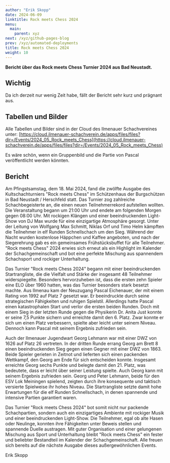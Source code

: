 ```yaml
---
author: "Erik Skopp"
date: 2024-06-09
linktitle: Rock meets Chess 2024
menu:
  main:
    parent: xyz
next: /xyz/github-pages-blog
prev: /xyz/automated-deployments
title: Rock meets Chess 2024
weight: 10
---
```


**Bericht über das Rock meets Chess Turnier 2024 aus Bad Neustadt.**

## Wichtig
Da ich derzeit nur wenig Zeit habe, fällt der Bericht sehr kurz und prägnant aus.

## Tabellen und Bilder
Alle Tabellen und Bilder sind in der Cloud des Ilmenauer Schachvereines unter: [https://cloud.ilmenauer-schachverein.de/apps/files/files?dir=/Events/2024_05_Rock_meets_Chess](https://cloud.ilmenauer-schachverein.de/apps/files/files?dir=/Events/2024_05_Rock_meets_Chess)

Es wäre schön, wenn ein Gruppenbild und die Partie von Pascal veröffentlicht werden könnten. 

## Bericht
Am Pfingstsamstag, dem 18. Mai 2024, fand die zwölfte Ausgabe des Kultschachturniers "Rock meets Chess" im Schützenhaus der Burgschützen in Bad Neustadt / Herschfeld statt. Das Turnier zog zahlreiche Schachbegeisterte an, die einen neuen Teilnehmerrekord aufstellen wollten. Die Veranstaltung begann um 21:00 Uhr und endete am folgenden Morgen gegen 08:00 Uhr. Mit rockigen Klängen und einer beeindruckenden Light-Show von DJ Max wurde für eine einzigartige Atmosphäre gesorgt. Unter der Leitung von Wolfgang Max Schmitt, Niklas Orf und Timo Helm kämpften die Teilnehmer in elf Runden Schnellschach um den Sieg. Während der Nacht wurden kostenlose Häppchen und Kaffee angeboten, und nach der Siegerehrung gab es ein gemeinsames Frühstücksbuffet für alle Teilnehmer. "Rock meets Chess" 2024 erwies sich erneut als ein Highlight im Kalender der Schachgemeinschaft und bot eine perfekte Mischung aus spannendem Schachsport und rockiger Unterhaltung.

Das Turnier "Rock meets Chess 2024" begann mit einer beeindruckenden Startrangliste, die die Vielfalt und Stärke der insgesamt 48 Teilnehmer widerspiegelte. Besonders hervorzuheben ist, dass die ersten zehn Spieler eine ELO über 1960 hatten, was das Turnier besonders stark besetzt machte. Aus Ilmenau kam der Neuzugang Pascal Eichenauer, der mit einem Rating von 1992 auf Platz 7 gesetzt war. Er beeindruckte durch seine strategischen Fähigkeiten und ruhigen Spielstil. Allerdings hatte Pascal einen katastrophalen Start und verlor die ersten beiden Runden. Doch mit einem Sieg in der letzten Runde gegen die Physikerin Dr. Anita Just konnte er seine 7,5 Punkte sichern und erreichte damit den 6. Platz. Zwar konnte er sich um einen Platz verbessern, spielte aber leicht unter seinem Niveau. Dennoch kann Pascal mit seinem Ergebnis zufrieden sein.

Auch der Ilmenauer Jugendwart Georg Lehmann war mit einer DWZ von 1626 auf Platz 26 vertreten. In der dritten Runde errang Georg am Brett 8 einen beeindruckenden Sieg gegen einen Gegner mit einer DWZ von 1863. Beide Spieler gerieten in Zeitnot und lieferten sich einen packenden Wettkampf, den Georg am Ende für sich entscheiden konnte. Insgesamt erreichte Georg sechs Punkte und belegte damit den 21. Platz, was bedeutete, dass er leicht über seiner Leistung spielte. Auch Georg kann mit seinem Ergebnis zufrieden sein. Georg und Peter Lehmann, beide für den ESV Lok Meiningen spielend, zeigten durch ihre konsequente und taktisch versierte Spielweise ihr hohes Niveau. Die Startrangliste setzte damit hohe Erwartungen für die elf Runden Schnellschach, in denen spannende und intensive Partien garantiert waren.

Das Turnier "Rock meets Chess 2024" bot somit nicht nur packende Schachpartien, sondern auch ein einzigartiges Ambiente mit rockiger Musik und einer beeindruckenden Light-Show. Die Teilnehmer, egal ob alte Hasen oder Neulinge, konnten ihre Fähigkeiten unter Beweis stellen und spannende Duelle austragen. Mit guter Organisation und einer gelungenen Mischung aus Sport und Unterhaltung bleibt "Rock meets Chess" ein fester und beliebter Bestandteil im Kalender der Schachgemeinschaft. Alle freuen sich bereits auf die nächste Ausgabe dieses außergewöhnlichen Events.

Erik Skopp